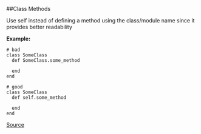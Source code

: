 ##Class Methods

Use self instead of defining a method using the class/module name since it provides better readability

**Example:**

```
# bad
class SomeClass
  def SomeClass.some_method

  end
end

# good
class SomeClass
  def self.some_method

  end
end
```

[Source](http://www.rubydoc.info/gems/rubocop/RuboCop/Cop/Style/ClassMethods)
